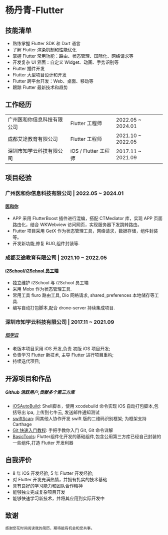 # 杨丹青-Flutter


## 技能清单
- 熟练掌握 Flutter SDK 和 Dart 语言
- 了解 Flutter 渲染机制和性能优化
- 掌握 Flutter 常用功能：路由、状态管理、国际化、网络请求等
- 开发复杂 UI 界面：自定义 Widget、动画、手势识别等
- Flutter 插件开发
- Flutter 大型项目设计和开发
- Flutter 跨平台开发：Web、桌面、移动等
- 跟踪 Flutter 最新技术和趋势

## 工作经历
|  |  |  |
|---------------------|-----------|-------------|
| 广州医和你信息科技有限公司 | Flutter 工程师       | 2022.05 ~ 2024.01 |
| 成都艾途教育有限公司      | Flutter 工程师       | 2021.10 ~ 2022.05  |
| 深圳市知学云科技有限公司    | iOS / Flutter 工程师       | 2017.11 ~ 2021.09  |


## 项目经验

### 广州医和你信息科技有限公司 | 2022.05 ~ 2024.01
#### [医和你][600]
+ APP 采用 FlutterBoost 插件进行混编，搭配 CTMediator 库，实现 APP 页面路由化，结合 WKWebview 访问网页，实现服务器下发跳转路由。
+ Flutter 项目采用 GetX 作为状态管理工具，网络请求，数据存储，组件封装等。
+ 开发新功能,修复 BUG,组件封装等.


### 成都艾途教育有限公司 | 2021.10 ~ 2022.05
#### [i2School][500]/[i2School 员工端][501]
+ 独立维护 i2School 与 i2School 员工端
+ 采用 Mobx 作为状态管理工具. 
+ 常用工具 fluro 路由工具, Dio 网络请求, shared_preferences 本地储存等工具.
+ 编写自动打包脚本,配合 drone-server 持续集成项目.


###  深圳市知学云科技有限公司 | 2017.11 ~ 2021.09
##### [知学云][205]
+ 老版本项目采用 iOS 开发,负责 初版 iOS 项目开发;
+ 负责学习 Flutter 新技术, 主导 Flutter 进行项目重构;
+ 持续迭代项目;


## 开源项目和作品
##### Github 活跃用户,贡献多个第三方库
- [iOSAutoBuild][000]: Shell脚本，使用 xcodebuild 命令实现 iOS 自动打包脚本,包括导出 ipa, 上传到七牛云, 发送邮件通知测试
- [swiftScan][001]: 同其他人协作开发 swift 版的二维码识别框架; 为框架支持 Carthage
- [Git 快速入门教程][100]: 手把手教你入门 Git, Git 命令详解
- [BasicTools][002]: Flutter组件化开发的基础组件,包含公用第三方库已经自己封装的一些组件,打造 Flutter 开发利器

## 自我评价
- 8 年 iOS 开发经验, 5 年 Flutter 开发经验;
- 对 Flutter 开发充满热情，并拥有扎实的技术基础
- 具有良好的学习能力和团队合作精神
- 能够独立完成复杂项目开发
- 能够快速学习新技术，并将其应用到实际开发中

## 致谢
    感谢您花时间阅读我的简历，期待能有机会和您共事。

[600]:https://a.app.qq.com/o/simple.jsp?pkgname=com.yiheni.msop.general
[601]:https://a.app.qq.com/o/simple.jsp?pkgname=com.yiheni.msop.assistant
[602]:https://www.yiheni.cn/
[603]:https://github.com/Tencent/wepy
[604]:https://www.antdv.com/components/overview
[605]:https://vant-ui.github.io/vant/v2/#/zh-CN/home
[606]:#小程序://快约名医/lqzXEIgFAwYiZsG

[500]:https://a.app.qq.com/o/simple.jsp?pkgname=com.i2edu.school.school_parent&channel=0002160650432d595942&fromcase=60001
[501]:https://a.app.qq.com/o/simple.jsp?pkgname=com.i2edu.school.school_employee&fromcase=40002

[400]:https://pisa.innochain.tech/appDownload/
[401]:https://pisa.innochain.tech/baas

[300]:http://h5.bo2.space/#/login
[301]:http://h5.lovc.one

[200]:https://demo.zhixueyun.com/wechat/#/
[201]:https://itunes.apple.com/cn/app/%E4%B8%AD%E7%A7%BB%E7%BD%91%E5%A4%A7/id1313669861?mt=8
[202]:https://itunes.apple.com/cn/app/pei-ban-pei-xun-ren-hao-huo/id1072624547?l=en&mt=8
[204]:https://www.pgyer.com/msvodx
[205]:https://apps.apple.com/cn/app/id1544933924
[206]:https://itunes.apple.com/cn/app/pei-ban-pei-xun-ren-hao-huo/id1072624547?l=en&mt=8


[000]:https://github.com/ceeyang/iOSAutoBuild
[001]:https://github.com/ceeyang/swiftScan
[002]:https://github.com/ceeyang/BasicTool
[003]:https://ceeyang.com/Resume/

[100]:http://ceeyang.com/blog/2017/06/25/Git-%E5%BF%AB%E9%80%9F%E5%85%A5%E9%97%A8%E6%95%99%E7%A8%8B/
[101]:http://ceeyang.com/blog/2017/01/05/App-Hotfix(%E7%83%AD%E4%BF%AE%E5%A4%8D)%E8%AF%A6%E8%A7%A3/

